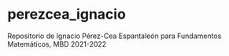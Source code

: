 # perezcea_ignacio
 Repositorio de Ignacio Pérez-Cea Espantaleón para Fundamentos Matemáticos, MBD 2021-2022
